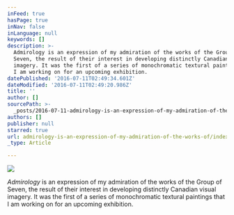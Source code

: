 ```yaml
---
inFeed: true
hasPage: true
inNav: false
inLanguage: null
keywords: []
description: >-
  Admirology is an expression of my admiration of the works of the Group of
  Seven, the result of their interest in developing distinctly Canadian visual
  imagery. It was the first of a series of monochromatic textural paintings that
  I am working on for an upcoming exhibition.
datePublished: '2016-07-11T02:49:34.601Z'
dateModified: '2016-07-11T02:49:20.986Z'
title: ''
author: []
sourcePath: >-
  _posts/2016-07-11-admirology-is-an-expression-of-my-admiration-of-the-works-of.md
authors: []
publisher: null
starred: true
url: admirology-is-an-expression-of-my-admiration-of-the-works-of/index.html
_type: Article

---
```

![](https://the-grid-user-content.s3-us-west-2.amazonaws.com/9f16ec72-b4f9-4015-a394-201b71c482a4.jpg)

_Admirology_ is an expression of my admiration of the works of the Group of Seven, the result of their interest in developing distinctly Canadian visual imagery. It was the first of a series of monochromatic textural paintings that I am working on for an upcoming exhibition.